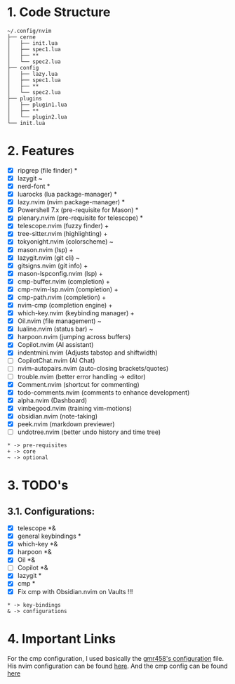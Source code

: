 # 1. Code Structure
```
~/.config/nvim
├── cerne
│   ├── init.lua
│   ├── spec1.lua
│   ├── **
│   └── spec2.lua
├── config
│   ├── lazy.lua
│   ├── spec1.lua
│   ├── **
│   └── spec2.lua
├── plugins
│   ├── plugin1.lua
│   ├── **
│   └── plugin2.lua
└── init.lua
```
# 2. Features

- [x] ripgrep (file finder) *
- [x] lazygit ~
- [x] nerd-font *
- [x] luarocks (lua package-manager) *
- [x] lazy.nvim (nvim package-manager) *
- [x] Powershell 7.x (pre-requisite for Mason) *
- [x] plenary.nvim (pre-requisite for telescope) *
- [x] telescope.nvim (fuzzy finder) +
- [x] tree-sitter.nvim (highlighting) +
- [x] tokyonight.nvim (colorscheme) ~
- [x] mason.nvim (lsp) +
- [x] lazygit.nvim (git cli) ~
- [x] gitsigns.nvim (git info) +
- [x] mason-lspconfig.nvim (lsp) +
- [x] cmp-buffer.nvim (completion) +
- [x] cmp-nvim-lsp.nvim (completion) +
- [x] cmp-path.nvim (completion) +
- [x] nvim-cmp (completion engine) +
- [x] which-key.nvim (keybinding manager) +
- [x] Oil.nvim (file management) ~
- [x] lualine.nvim (status bar) ~
- [x] harpoon.nvim (jumping across buffers)
- [x] Copilot.nvim (AI assistant)
- [x] indentmini.nvim (Adjusts tabstop and shiftwidth)
- [ ] CopilotChat.nvim (AI Chat)
- [ ] nvim-autopairs.nvim (auto-closing brackets/quotes)
- [ ] trouble.nvim (better error handling -> editor)
- [x] Comment.nvim (shortcut for commenting)
- [x] todo-comments.nvim (comments to enhance development)
- [x] alpha.nvim (Dashboard)
- [x] vimbegood.nvim (training vim-motions)
- [x] obsidian.nvim (note-taking)
- [x] peek.nvim (markdown previewer)
- [ ] undotree.nvim (better undo history and time tree)

```
* -> pre-requisites
+ -> core
~ -> optional
```
# 3. TODO's
## 3.1. Configurations:
- [x] telescope *&
- [x] general keybindings *
- [x] which-key *&
- [x] harpoon *&
- [x] Oil *&
- [ ] Copilot *&
- [x] lazygit *
- [x] cmp *
- [x] Fix cmp with Obsidian.nvim on Vaults !!!
```
* -> key-bindings
& -> configurations
```

# 4. Important Links
For the cmp configuration, I used basically the [gmr458's configuration](https://github.com/gmr458) file. His
nvim configuration can be found [here](https://github.com/gmr458/nvim). And the
cmp config can be found [here](https://github.com/gmr458/nvim/blob/main/lua/gmr/plugins/cmp.lua)

